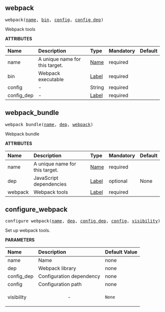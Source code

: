 <!-- Generated with Stardoc: http://skydoc.bazel.build -->

<a id="#webpack"></a>

## webpack

<pre>
webpack(<a href="#webpack-name">name</a>, <a href="#webpack-bin">bin</a>, <a href="#webpack-config">config</a>, <a href="#webpack-config_dep">config_dep</a>)
</pre>

Webpack tools

**ATTRIBUTES**

| Name                                      | Description                    | Type                                                               | Mandatory | Default |
| :---------------------------------------- | :----------------------------- | :----------------------------------------------------------------- | :-------- | :------ |
| <a id="webpack-name"></a>name             | A unique name for this target. | <a href="https://bazel.build/docs/build-ref.html#name">Name</a>    | required  |         |
| <a id="webpack-bin"></a>bin               | Webpack executable             | <a href="https://bazel.build/docs/build-ref.html#labels">Label</a> | required  |         |
| <a id="webpack-config"></a>config         | -                              | String                                                             | required  |         |
| <a id="webpack-config_dep"></a>config_dep | -                              | <a href="https://bazel.build/docs/build-ref.html#labels">Label</a> | required  |         |

<a id="#webpack_bundle"></a>

## webpack_bundle

<pre>
webpack_bundle(<a href="#webpack_bundle-name">name</a>, <a href="#webpack_bundle-dep">dep</a>, <a href="#webpack_bundle-webpack">webpack</a>)
</pre>

Webpack bundle

**ATTRIBUTES**

| Name                                       | Description                    | Type                                                               | Mandatory | Default |
| :----------------------------------------- | :----------------------------- | :----------------------------------------------------------------- | :-------- | :------ |
| <a id="webpack_bundle-name"></a>name       | A unique name for this target. | <a href="https://bazel.build/docs/build-ref.html#name">Name</a>    | required  |         |
| <a id="webpack_bundle-dep"></a>dep         | JavaScript dependencies        | <a href="https://bazel.build/docs/build-ref.html#labels">Label</a> | optional  | None    |
| <a id="webpack_bundle-webpack"></a>webpack | Webpack tools                  | <a href="https://bazel.build/docs/build-ref.html#labels">Label</a> | required  |         |

<a id="#configure_webpack"></a>

## configure_webpack

<pre>
configure_webpack(<a href="#configure_webpack-name">name</a>, <a href="#configure_webpack-dep">dep</a>, <a href="#configure_webpack-config_dep">config_dep</a>, <a href="#configure_webpack-config">config</a>, <a href="#configure_webpack-visibility">visibility</a>)
</pre>

Set up webpack tools.

**PARAMETERS**

| Name                                                | Description               | Default Value     |
| :-------------------------------------------------- | :------------------------ | :---------------- |
| <a id="configure_webpack-name"></a>name             | Name                      | none              |
| <a id="configure_webpack-dep"></a>dep               | Webpack library           | none              |
| <a id="configure_webpack-config_dep"></a>config_dep | Configuration dependency  | none              |
| <a id="configure_webpack-config"></a>config         | Configuration path        | none              |
| <a id="configure_webpack-visibility"></a>visibility | <p align="center"> - </p> | <code>None</code> |
